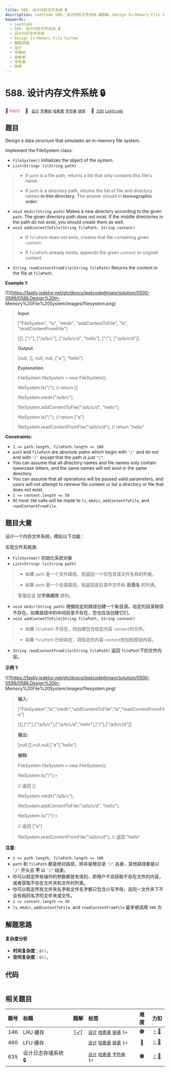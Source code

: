```yaml
---
title: 588. 设计内存文件系统 🔒
description: LeetCode 588. 设计内存文件系统 🔒题解，Design In-Memory File System，包含解题思路、复杂度分析以及完整的 JavaScript 代码实现。
keywords:
  - LeetCode
  - 588. 设计内存文件系统 🔒
  - 设计内存文件系统
  - Design In-Memory File System
  - 解题思路
  - 设计
  - 字典树
  - 哈希表
  - 字符串
  - 排序
---
```


# 588. 设计内存文件系统 🔒

🔴 <font color=#ff334b>Hard</font>&emsp; 🔖&ensp; [`设计`](/tag/design.md) [`字典树`](/tag/trie.md) [`哈希表`](/tag/hash-table.md) [`字符串`](/tag/string.md) [`排序`](/tag/sorting.md)&emsp; 🔗&ensp;[`力扣`](https://leetcode.cn/problems/design-in-memory-file-system) [`LeetCode`](https://leetcode.com/problems/design-in-memory-file-system)

## 题目

Design a data structure that simulates an in-memory file system.

Implement the FileSystem class:

  * `FileSystem()` Initializes the object of the system.
  * `List<String> ls(String path)`
> 
> * If `path` is a file path, returns a list that only contains this file's name.
> 
> * If `path` is a directory path, returns the list of file and directory names **in this directory**.
The answer should in **lexicographic order**.

  * `void mkdir(String path)` Makes a new directory according to the given `path`. The given directory path does not exist. If the middle directories in the path do not exist, you should create them as well.
  * `void addContentToFile(String filePath, String content)`
> 
> * If `filePath` does not exist, creates that file containing given `content`.
> 
> * If `filePath` already exists, appends the given `content` to original content.
  * `String readContentFromFile(String filePath)` Returns the content in the file at `filePath`.



**Example 1:**

![](https://fastly.jsdelivr.net/gh/doocs/leetcode@main/solution/0500-0599/0588.Design%20In-
Memory%20File%20System/images/filesystem.png)

> 
> 
> 
> 
> 
> **Input**
> 
> ["FileSystem", "ls", "mkdir", "addContentToFile", "ls", "readContentFromFile"]
> 
> [[], ["/"], ["/a/b/c"], ["/a/b/c/d", "hello"], ["/"], ["/a/b/c/d"]]
> 
> **Output**
> 
> [null, [], null, null, ["a"], "hello"]
> 
> 
> 
> **Explanation**
> 
> FileSystem fileSystem = new FileSystem();
> 
> fileSystem.ls("/"); // return []
> 
> fileSystem.mkdir("/a/b/c");
> 
> fileSystem.addContentToFile("/a/b/c/d", "hello");
> 
> fileSystem.ls("/"); // return ["a"]
> 
> fileSystem.readContentFromFile("/a/b/c/d"); // return "hello"
> 
> 

**Constraints:**

  * `1 <= path.length, filePath.length <= 100`
  * `path` and `filePath` are absolute paths which begin with `'/'` and do not end with `'/'` except that the path is just `"/"`.
  * You can assume that all directory names and file names only contain lowercase letters, and the same names will not exist in the same directory.
  * You can assume that all operations will be passed valid parameters, and users will not attempt to retrieve file content or list a directory or file that does not exist.
  * `1 <= content.length <= 50`
  * At most `300` calls will be made to `ls`, `mkdir`, `addContentToFile`, and `readContentFromFile`.


## 题目大意

设计一个内存文件系统，模拟以下功能：

实现文件系统类:

  * `FileSystem()` 初始化系统对象
  * `List<String> ls(String path)`
> 
> * 如果 `path` 是一个文件路径，则返回一个仅包含该文件名称的列表。
> 
> * 如果 `path` 是一个目录路径，则返回该目录中文件和 **目录名** 的列表。

> 
> > 
>   答案应该 按**字典顺序** 排列。

  * `void mkdir(String path)` 根据给定的路径创建一个新目录。给定的目录路径不存在。如果路径中的中间目录不存在，您也应该创建它们。
  * `void addContentToFile(String filePath, String content)`
> 
> * 如果 `filePath` 不存在，则创建包含给定内容 `content`的文件。
> 
> * 如果 `filePath` 已经存在，将给定的内容 `content`附加到原始内容。
  * `String readContentFromFile(String filePath)` 返回 `filePath`下的文件内容。



**示例 1:**

![](https://fastly.jsdelivr.net/gh/doocs/leetcode@main/solution/0500-0599/0588.Design%20In-
Memory%20File%20System/images/filesystem.png)

> 
> 
> 
> 
> 
> **输入:** 
> 
> ["FileSystem","ls","mkdir","addContentToFile","ls","readContentFromFile"]
> 
> [[],["/"],["/a/b/c"],["/a/b/c/d","hello"],["/"],["/a/b/c/d"]]
> 
> **输出:**
> 
> [null,[],null,null,["a"],"hello"]
> 
> 
> 
> **解释:**
> 
> FileSystem fileSystem = new FileSystem();
> 
> fileSystem.ls("/");> 
> > 
> > 
> > 
> > 
> > 
>  // 返回 []
> 
> fileSystem.mkdir("/a/b/c");
> 
> fileSystem.addContentToFile("/a/b/c/d", "hello");
> 
> fileSystem.ls("/");> 
> > 
> > 
> > 
> > 
> > 
>  // 返回 ["a"]
> 
> fileSystem.readContentFromFile("/a/b/c/d"); // 返回 "hello"



**注意:**

  * `1 <= path.length, filePath.length <= 100`
  * `path` 和 `filePath` 都是绝对路径，除非是根目录 `‘/’` 自身，其他路径都是以 `‘/’` 开头且 **不** 以 `‘/’` 结束。
  * 你可以假定所有操作的参数都是有效的，即用户不会获取不存在文件的内容，或者获取不存在文件夹和文件的列表。
  * 你可以假定所有文件夹名字和文件名字都只包含小写字母，且同一文件夹下不会有相同名字的文件夹或文件。
  * `1 <= content.length <= 50`
  * `ls`, `mkdir`, `addContentToFile`, and `readContentFromFile` 最多被调用 `300` 次


## 解题思路

#### 复杂度分析

- **时间复杂度**：`O()`，
- **空间复杂度**：`O()`，

## 代码

```javascript

```

## 相关题目

<!-- prettier-ignore -->
| 题号 | 标题 | 题解 | 标签 | 难度 | 力扣 |
| :------: | :------ | :------: | :------ | :------: | :------: |
| 146 | LRU 缓存 | [[✓]](/problem/0146.md) |  [`设计`](/tag/design.md) [`哈希表`](/tag/hash-table.md) [`链表`](/tag/linked-list.md) `1+` | 🟠 | [🀄️](https://leetcode.cn/problems/lru-cache) [🔗](https://leetcode.com/problems/lru-cache) |
| 460 | LFU 缓存 |  |  [`设计`](/tag/design.md) [`哈希表`](/tag/hash-table.md) [`链表`](/tag/linked-list.md) `1+` | 🔴 | [🀄️](https://leetcode.cn/problems/lfu-cache) [🔗](https://leetcode.com/problems/lfu-cache) |
| 635 | 设计日志存储系统 🔒 |  |  [`设计`](/tag/design.md) [`哈希表`](/tag/hash-table.md) [`字符串`](/tag/string.md) `1+` | 🟠 | [🀄️](https://leetcode.cn/problems/design-log-storage-system) [🔗](https://leetcode.com/problems/design-log-storage-system) |
